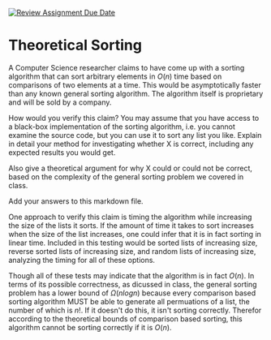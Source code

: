 [![Review Assignment Due Date](https://classroom.github.com/assets/deadline-readme-button-24ddc0f5d75046c5622901739e7c5dd533143b0c8e959d652212380cedb1ea36.svg)](https://classroom.github.com/a/9YUeXH71)
# Theoretical Sorting

A Computer Science researcher claims to have come up with a sorting algorithm
that can sort arbitrary elements in $O(n)$ time based on comparisons of two
elements at a time. This would be asymptotically faster than any known general
sorting algorithm. The algorithm itself is proprietary and will be sold by a
company.

How would you verify this claim? You may assume that you have access to a
black-box implementation of the sorting algorithm, i.e. you cannot examine the
source code, but you can use it to sort any list you like. Explain in detail
your method for investigating whether X is correct, including any expected
results you would get.

Also give a theoretical argument for why X could or could not be correct, based
on the complexity of the general sorting problem we covered in class.

Add your answers to this markdown file.

One approach to verify this claim is timing the algorithm while increasing the size of the lists it sorts. If the amount of time it takes to sort increases when the size of the list increases, one could infer that it is in fact sorting in linear time. Included in this testing would be sorted lists of increasing size, reverse sorted lists of increasing size, and random lists of increasing size, analyzing the timing for all of these options. 

Though all of these tests may indicate that the algorithm is in fact $O(n)$. In terms of its possible correctness, as dicussed in class, the general sorting problem has a lower bound of $\Omega(nlogn)$ because every comparison based sorting algorithm MUST be able to generate all permuations of a list, the number of which is $n!$. If it doesn't do this, it isn't sorting correctly. Therefor according to the theoretical bounds of comparison based sorting, this algorithm cannot be sorting correctly if it is $O(n)$. 
